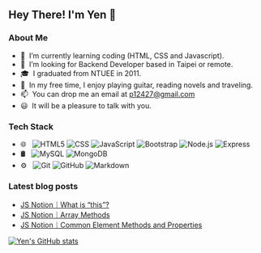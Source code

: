 ## Hey There! I'm Yen 👋

### About Me

- 🌱 &nbsp;I’m currently learning coding (HTML, CSS and Javascript).
- 👀 &nbsp;I’m looking for Backend Developer based in Taipei or remote.
- 🎓 &nbsp;I graduated from NTUEE in 2011.
- 📖 &nbsp;In my free time, I enjoy playing guitar, reading novels and traveling.
- 📫 &nbsp;You can drop me an email at p12427@gmail.com
- 😃 &nbsp;It will be a pleasure to talk with you.

### Tech Stack

- 🌐 &nbsp;
  ![HTML5](https://img.shields.io/badge/-HTML5-333333?style=flat&logo=HTML5)
  ![CSS](https://img.shields.io/badge/-CSS-333333?style=flat&logo=CSS3&logoColor=1572B6)
  ![JavaScript](https://img.shields.io/badge/-JavaScript-333333?style=flat&logo=javascript)
  ![Bootstrap](https://img.shields.io/badge/-Bootstrap-333333?style=flat&logo=bootstrap&logoColor=563D7C)
  ![Node.js](https://img.shields.io/badge/-Node.js-333333?style=flat&logo=node.js)
  ![Express](https://img.shields.io/badge/-Express-000?&logo=Express)
- 🛢 &nbsp;
  ![MySQL](https://img.shields.io/badge/-MySQL-333333?style=flat&logo=mysql)
  ![MongoDB](https://img.shields.io/badge/-MongoDB-333333?style=flat&logo=mongodb)
- ⚙️ &nbsp;
  ![Git](https://img.shields.io/badge/-Git-333333?style=flat&logo=git)
  ![GitHub](https://img.shields.io/badge/-GitHub-333333?style=flat&logo=github)
  ![Markdown](https://img.shields.io/badge/-Markdown-333333?style=flat&logo=markdown)

### Latest blog posts
- [JS Notion｜What is “this”?](https://www.notion.so/JS-What-is-this-7cff7cc5713f405ba51100da316787f8) 
- [JS Notion｜Array Methods](https://www.notion.so/JS-Array-Methods-ed69c5158c844e3d9a863001bdee799e)
- [JS Notion｜Common Element Methods and Properties](https://www.notion.so/JS-DOM-Common-Element-Methods-and-Properties-7849996b1b00470d91f991da2dda1dd5)

[![Yen's GitHub stats](https://github-readme-stats.vercel.app/api?username=flowerhahaha&hide=stars,prs&show_icons=true&theme=algolia)](https://github.com/anuraghazra/github-readme-stats) 
